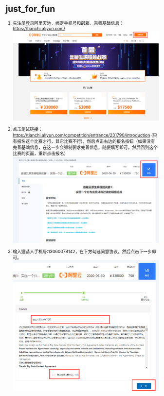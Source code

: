 # just_for_fun

1. 先注册登录阿里天池，绑定手机号和邮箱，完善基础信息： https://tianchi.aliyun.com/
![](https://github.com/FanHuaRan/just_for_fun/blob/master/1.png?raw=true)

2. 点击笔试链接：https://tianchi.aliyun.com/competition/entrance/231790/introduction
(只有报名这个比赛才行，其它比赛不行)，然后点击右边的报名按钮（如果没有完善基础信息，在这一步会强制要求完善信息，随便填写即可，然后回到这个比赛的页面，重新点击报名）
![](https://github.com/FanHuaRan/just_for_fun/blob/master/2.png?raw=true)


3. 输入邀请人手机号:13060078142，在下方勾选同意协议，然后点击下一步即可。
![](https://github.com/FanHuaRan/just_for_fun/blob/master/3.png?raw=true)
